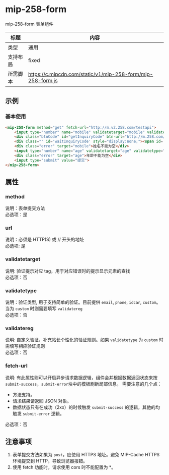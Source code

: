 # mip-258-form

mip-258-form 表单组件

标题|内容
----|----
类型|通用
支持布局|fixed
所需脚本|https://c.mipcdn.com/static/v1/mip-258-form/mip-258-form.js

## 示例
### 基本使用

```html
<mip-258-form method="get" fetch-url="http://m.v2.258.com/testapi">
    <input type="number" name="mobile" validatetarget="mobile" validatetype="must" placeholder="姓名" id="inquiryMobile">
    <div class="btnCode" id="getInquiryCode" btn-url="http://m.258.com/Common/sendMobileCode">获取验证码</div>
    <div class="" id='waitInquiryCode' style="display:none;"><span id='waitInquiry'>59</span>秒后重新获取</div>
    <div class="error" target="mobile">姓名不能为空</div>
    <input type="number" name="age" validatetarget="age" validatetype="must" placeholder="年龄">
    <div class="error" target="age">年龄不能为空</div>
    <input type="submit" value="提交">
</mip-258-form>
```
## 属性

### method

说明：表单提交方法  
必选项：是  

### url

说明：必须是 HTTP(S) 或 // 开头的地址   
必选项: 是  

### validatetarget

说明:  验证提示对应 tag，用于对应错误时的提示显示元素的查找    
必选项：否   

### validatetype

说明：验证类型, 用于支持简单的验证。目前提供 `email`, `phone`, `idcar`, `custom`。当为 `custom` 时则需要填写 `validatereg`    
必选项：否   

### validatereg

说明: 自定义验证，补充站长个性化的验证规则。如果 `validatetype` 为 `custom` 时需填写相应验证规则  
必选项：否

### fetch-url

说明: 有此属性则可以开启异步请求数据逻辑，组件会并根据数据返回状态来按`submit-success`，`submit-error`块中的模板刷新局部信息。
需要注意的几个点：

- 方法支持。
- 请求结果请返回 JSON 对象。
- 数据状态只有在成功（2xx）的时候触发 `submit-success` 的逻辑，其他的均触发 `submit-error` 逻辑。

必选项：否  

## 注意事项

1. 表单提交方法如果为 `post`，应使用 HTTPS 地址。避免 MIP-Cache HTTPS 环境提交到 HTTP，导致浏览器报错。
2. 使用 fetch 功能时，请求使用 cors 时不能配置为 *。

